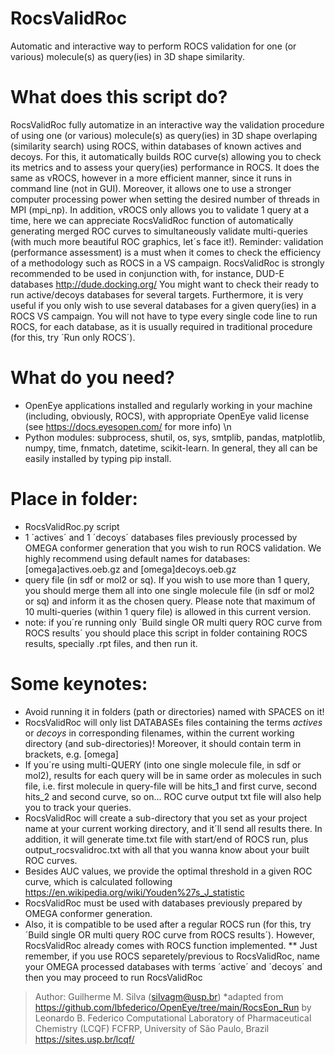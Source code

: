 # RocsValidRoc # 
Automatic and interactive way to perform ROCS validation for one (or various) molecule(s) as query(ies) in 3D shape similarity.

# What does this script do? #
RocsValidRoc fully automatize in an interactive way the validation procedure of using one (or various) molecule(s) as query(ies) in 3D shape overlaping (similarity search) using ROCS, within databases of known actives and decoys. For this, it automatically builds ROC curve(s) allowing you to check its metrics and to assess your query(ies) performance in ROCS.
It does the same as vROCS, however in a more efficient manner, since it runs in command line (not in GUI). Moreover, it allows one to use a stronger computer processing power when setting the desired number of threads in MPI (mpi_np). In addition, vROCS only allows you to validate 1 query at a time, here we can appreciate RocsValidRoc function of automatically generating merged ROC curves to simultaneously validate multi-queries (with much more beautiful ROC graphics, let´s face it!).
Reminder: validation (performance assessment) is a must when it comes to check the efficiency of a methodology such as ROCS in a VS campaign.
RocsValidRoc is strongly recommended to be used in conjunction with, for instance, DUD-E databases http://dude.docking.org/ You might want to check their ready to run active/decoys databases for several targets.
Furthermore, it is very useful if you only wish to use several databases for a given query(ies) in a ROCS VS campaign. You will not have to type every single code line to run ROCS, for each database, as it is usually required in traditional procedure (for this, try ´Run only ROCS´).
              
# What do you need? #
* OpenEye applications installed and regularly working in your machine (including, obviously, ROCS), with appropriate OpenEye valid license (see https://docs.eyesopen.com/ for more info) \n
* Python modules: subprocess, shutil, os, sys, smtplib, pandas,  matplotlib, numpy, time, fnmatch, datetime, scikit-learn. In general, they all can be easily installed by typing pip install.
             
# Place in folder: #
* RocsValidRoc.py script
* 1 ´actives´ and 1 ´decoys´ databases files previously processed by OMEGA conformer generation that you wish to run ROCS validation. We highly recommend using default names for databases: [omega]actives.oeb.gz and [omega]decoys.oeb.gz
* query file (in sdf or mol2 or sq). If you wish to use more than 1 query, you should merge them all into one single molecule file (in sdf or mol2 or sq) and inform it as the chosen query. Please note that maximum of 10 multi-queries (within 1 query file) is allowed in this current version.
* note: if you´re running only ´Build single OR multi query ROC curve from ROCS results´ you should place this script in folder containing ROCS results, specially .rpt files, and then run it.
              
# Some keynotes: #
* Avoid running it in folders (path or directories) named with SPACES on it!
* RocsValidRoc will only list DATABASEs files containing the terms *actives* or *decoys* in corresponding filenames, within the current working directory (and sub-directories)! Moreover, it should contain term in brackets, e.g. [omega]
* If you´re using multi-QUERY (into one single molecule file, in sdf or mol2), results for each query will be in same order as molecules in such file, i.e. first molecule in query-file will be hits_1 and first curve, second hits_2 and second curve, so on... ROC curve output txt file will also help you to track your queries.
* RocsValidRoc will create a sub-directory that you set as your project name at your current working directory, and it´ll send all results there. In addition, it will generate time.txt file with start/end of ROCS run, plus output_rocsvalidroc.txt with all that you wanna know about your built ROC curves.
* Besides AUC values, we provide the optimal threshold in a given ROC curve, which is calculated following https://en.wikipedia.org/wiki/Youden%27s_J_statistic
* RocsValidRoc must be used with databases previously prepared by OMEGA conformer generation.
* Also, it is compatible to be used after a regular ROCS run (for this, try ´Build single OR multi query ROC curve from ROCS results´). However, RocsValidRoc already comes with ROCS function implemented. ** Just remember, if you use ROCS separetely/previous to RocsValidRoc, name your OMEGA processed databases with terms ´active´ and ´decoys´ and then you may proceed to run RocsValidRoc
              
> Author: Guilherme M. Silva (silvagm@usp.br)
> *adapted from https://github.com/lbfederico/OpenEye/tree/main/RocsEon_Run by Leonardo B. Federico
> Computational Laboratory of Pharmaceutical Chemistry (LCQF)
> FCFRP, University of São Paulo, Brazil
> https://sites.usp.br/lcqf/
